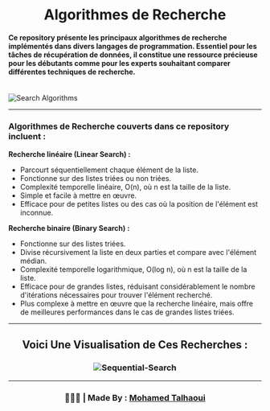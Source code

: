 <h1 align="center">Algorithmes de Recherche</h1>

#### Ce repository présente les principaux algorithmes de recherche implémentés dans divers langages de programmation. Essentiel pour les tâches de récupération de données, il constitue une ressource précieuse pour les débutants comme pour les experts souhaitant comparer différentes techniques de recherche.

<br>![Search Algorithms](https://github.com/mohamedtalhaouii/Search-Algorithms/assets/144726758/5b6216ab-d5e2-468a-a27a-360ddf4ad7b4)

<hr>
<h3> Algorithmes de Recherche couverts dans ce repository incluent : </h3>

**Recherche linéaire (Linear Search) :** 
- Parcourt séquentiellement chaque élément de la liste.
- Fonctionne sur des listes triées ou non triées.
- Complexité temporelle linéaire, O(n), où n est la taille de la liste.
- Simple et facile à mettre en œuvre.
- Efficace pour de petites listes ou des cas où la position de l'élément est inconnue.

**Recherche binaire (Binary Search) :** 
- Fonctionne sur des listes triées.
- Divise récursivement la liste en deux parties et compare avec l'élément médian.
- Complexité temporelle logarithmique, O(log n), où n est la taille de la liste.
- Efficace pour de grandes listes, réduisant considérablement le nombre d'itérations nécessaires pour trouver l'élément recherché.
- Plus complexe à mettre en œuvre que la recherche linéaire, mais offre de meilleures performances dans le cas de grandes listes triées.

<hr>
<h2 align="center">
     Voici Une Visualisation de Ces Recherches : 
</h2>
<h3 align="center">
  
  ![Sequential-Search](https://github.com/mohamedtalhaouii/Search-Algorithms/assets/144726758/1abf79f0-9965-43c7-9f2d-38e86bb8d30f)

</h3>


<hr>
<h3 align="center"> 🧑🏻‍💻 | Made By : <a href="https://github.com/mohamedtalhaouii" target="_blank">Mohamed Talhaoui</a></h3>
